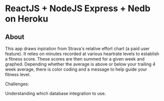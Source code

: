 # ReactJS + NodeJS Express + Nedb on Heroku
## About
This app draws inpiration from Strava's relative effort chart (a paid user feature). It relies on minutes recorded at various heartrate levels to establish a fitness score. These scores are then summed for a given week and graphed. Depending whether the average is above or below your trailing 4 week average, there is color coding and a message to help guide your fitness level. 

Challenges:

Understanding which database integration to use.
